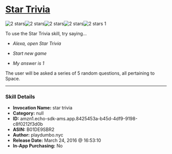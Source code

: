 # [Star Trivia](http://alexa.amazon.com/#skills/amzn1.echo-sdk-ams.app.8425453a-b45d-4df9-9198-c8f0212f3d0b)
![2 stars](../../images/ic_star_black_18dp_1x.png)![2 stars](../../images/ic_star_black_18dp_1x.png)![2 stars](../../images/ic_star_border_black_18dp_1x.png)![2 stars](../../images/ic_star_border_black_18dp_1x.png)![2 stars](../../images/ic_star_border_black_18dp_1x.png) 1

To use the Star Trivia skill, try saying...

* *Alexa, open Star Trivia*

* *Start new game*

* *My answer is 1*

The user will be asked a series of 5 random questions, all pertaining to Space.

***

### Skill Details

* **Invocation Name:** star trivia
* **Category:** null
* **ID:** amzn1.echo-sdk-ams.app.8425453a-b45d-4df9-9198-c8f0212f3d0b
* **ASIN:** B01DE9SBR2
* **Author:** playdumbo.nyc
* **Release Date:** March 24, 2016 @ 16:53:10
* **In-App Purchasing:** No
